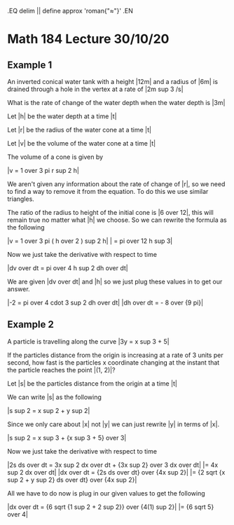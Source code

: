 .EQ
delim ||
define approx 'roman{"&#8776;"}'
.EN
# Math 184 Lecture 30/10/20
## Example 1
An inverted conical water tank with a height |12m| and a radius of |6m| is
drained through a hole in the vertex at a rate of |2m sup 3 /s|

What is the rate of change of the water depth when the water depth is |3m|

Let |h| be the water depth at a time |t|

Let |r| be the radius of the water cone at a time |t|

Let |v| be the volume of the water cone at a time |t|

The volume of a cone is given by

|v = 1 over 3 pi r sup 2 h|

We aren't given any information about the rate of change of |r|, so we need to
find a way to remove it from the equation. To do this we use similar triangles.

The ratio of the radius to height of the initial cone is |6 over 12|, this will
remain true no matter what |h| we choose. So we can rewrite the formula as
the following

|v = 1 over 3 pi ( h over 2 ) sup 2 h|
| = pi over 12 h sup 3|

Now we just take the derivative with respect to time

|dv over dt = pi over 4 h sup 2 dh over dt|

We are given |dv over dt| and |h| so we just plug these values in to get our
answer.

|-2 = pi over 4 cdot 3 sup 2 dh over dt|
|dh over dt = - 8 over {9 pi}|

## Example 2
A particle is travelling along the curve |3y = x sup 3 + 5|

If the particles distance from the origin is increasing at a rate of 3 units
per second, how fast is the particles x coordinate changing at the instant
that the particle reaches the point |(1, 2)|?

Let |s| be the particles distance from the origin at a time |t|

We can write |s| as the following

|s sup 2 = x sup 2 + y sup 2|

Since we only care about |x| not |y| we can just rewrite |y| in terms of |x|.

|s sup 2 = x sup 3 + {x sup 3 + 5} over 3|

Now we just take the derivative with respect to time

|2s ds over dt = 3x sup 2 dx over dt + {3x sup 2} over 3 dx over dt|
|= 4x sup 2 dx over dt|
|dx over dt = {2s ds over dt} over {4x sup 2}|
|= {2 sqrt {x sup 2 + y sup 2}  ds over dt} over {4x sup 2}|

All we have to do now is plug in our given values to get the following

|dx over dt = {6 sqrt {1 sup 2 + 2 sup 2}} over {4(1) sup 2}|
|= {6 sqrt 5} over 4|
